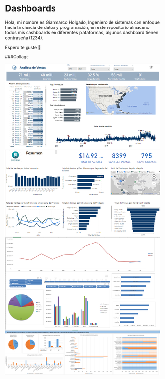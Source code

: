 # Dashboards
 
 Hola, mi nombre es Gianmarco Holgado, Ingeniero de sistemas con enfoque hacia la ciencia de datos y programación, en este repositorio almaceno todos mis dashboards en diferentes plataformas, algunos dashboard tienen contraseña (1234).

 Espero te guste 🙂

 ###Collage
 
![Analitica de ventas](./Analitica%20de%20Ventas.png)
![Analitica de ventas](./Analitica%20de%20Empresa.png)
![Analitica de ventas](./Dashboard%20en%20excel%2001%20.png)
![Analitica de ventas](./PRUEBA%20DE%20EXCEL%20EMPRESA%20QUASAR.png)



